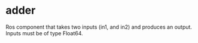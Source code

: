 # adder

Ros component that takes two inputs (in1, and in2) and produces an output. Inputs must be of type Float64.